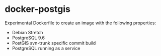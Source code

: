 # docker-postgis

Experimental Dockerfile to create an image with the following properties:

* Debian Stretch
* PostgreSQL 9.6
* PostGIS svn-trunk specific commit build
* PostgreSQL running as a service
